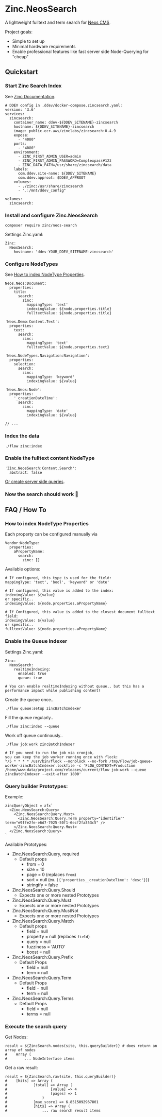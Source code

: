 # Zinc.NeosSearch

A lightweight fulltext and term search for [Neos CMS](https://www.neos.io/).

Project goals:
- Simple to set up
- Minimal hardware requirements
- Enable professional features like fast server side Node-Querying for "cheap"

## Quickstart

### Start Zinc Search Index
See [Zinc Documentation](https://docs.zinclabs.io/04_installation/).
```
# DDEV config in .ddev/docker-compose.zincsearch.yaml:
version: '3.6'
services:
  zincsearch:
    container_name: ddev-${DDEV_SITENAME}-zincsearch
    hostname: ${DDEV_SITENAME}-zincsearch
    image: public.ecr.aws/zinclabs/zincsearch:0.4.9
    expose:
      - "4080"
    ports:
      - "4080"
    environment:
      - ZINC_FIRST_ADMIN_USER=admin
      - ZINC_FIRST_ADMIN_PASSWORD=Complexpass#123
      - ZINC_DATA_PATH=/usr/share/zincsearch/data
    labels:
      com.ddev.site-name: ${DDEV_SITENAME}
      com.ddev.approot: $DDEV_APPROOT
    volumes:
      - ./zinc:/usr/share/zincsearch
      - ".:/mnt/ddev_config"

volumes:
  zincsearch:
```

### Install and configure Zinc.NeosSearch
```
composer require zinc/neos-search
```

Settings.Zinc.yaml:
```
Zinc:
  NeosSearch:
    hostname: 'ddev-YOUR_DDEV_SITENAME-zincsearch'
```

### Configure NodeTypes
See [How to index NodeType Properties](#how-to-index-nodetype-properties).
```
Neos.Neos:Document:
  properties:
    title:
      search:
        zinc:
          mappingType: 'text'
          indexingValue: ${node.properties.title}
          fulltextValue: ${node.properties.title}

'Neos.Demo:Content.Text':
  properties:
    text:
      search:
        zinc:
          mappingType: 'text'
          fulltextValue: ${node.properties.text}

'Neos.NodeTypes.Navigation:Navigation':
  properties:
    selection:
      search:
        zinc:
          mappingType: 'keyword'
          indexingValue: ${value}

'Neos.Neos:Node':
  properties:
    '_creationDateTime':
      search:
        zinc:
          mappingType: 'date'
          indexingValue: ${value}

// ...
```

### Index the data
```
./flow zinc:index
```

### Enable the fulltext content NodeType
```
'Zinc.NeosSearch:Content.Search':
  abstract: false
```

[Or create server side queries](Resources/Private/Fusion/Examples/QueryData.fusion).

### Now the search should work 🎉

## FAQ / How To

### How to index NodeType Properties

Each property can be configured manually via
```
Vendor:NodeType:
  properties:
    aPropertyName:
      search:
        zinc: []
```

Available options:
```
# If configured, this type is used for the field:
mappingType: 'text', 'bool', 'keyword' or 'date'

# If configured, this value is added to the index:
indexingValue: ${value}
or specific..
indexingValue: ${node.properties.aPropertyName}

# If Configured, this value is added to the closest document fulltext field:
indexingValue: ${value}
or specific..
fulltextValue: ${node.properties.aPropertyName}
```

### Enable the Queue Indexer

Settings.Zinc.yaml:
```
Zinc:
  NeosSearch:
    realtimeIndexing:
      enabled: true
      queue: true

# You can enable realtimeIndexing without queue.. but this has a performance impact while publishing content!
```

Create the queue once..

```
./flow queue:setup zincBatchIndexer
```

Fill the queue regularly..
```
./flow zinc:index --queue
```

Work off queue continously..
```
./flow job:work zincBatchIndexer

# If you need to run the job via cronjob,
you can keep the job worker running once with flock:
*/5 * * * * /usr/bin/flock --nonblock --no-fork /tmp/Flow/job-queue-worker-zincBatchIndexer.lockfile -c 'FLOW_CONTEXT=Production /home/www-data/project.com/releases/current/flow job:work --queue zincBatchIndexer --exit-after 1800'
```

### Query builder Prototypes:

Example:
```
zincQueryObject = afx`
  <Zinc.NeosSearch:Query>
    <Zinc.NeosSearch:Query.Must>
      <Zinc.NeosSearch:Query.Term property="identifier" term="e9ffe2fe-e6d7-7025-50f1-6ecf2fa353c5" />
    </Zinc.NeosSearch:Query.Must>
  </Zinc.NeosSearch:Query>
`
```

Available Prototypes:

- Zinc.NeosSearch:Query, required 
  - Default props
    - from = 0
    - size = 10
    - page = 0 (replaces `from`)
    - sort = null (ex. `[{'properties__creationDateTime': 'desc'}]`)
    - stringify = false
- Zinc.NeosSearch:Query.Should
  - Expects one or more nested Prototypes
- Zinc.NeosSearch:Query.Must
  - Expects one or more nested Prototypes
- Zinc.NeosSearch:Query.MustNot
  - Expects one or more nested Prototypes
- Zinc.NeosSearch:Query.Match
  - Default props
    - field = null
    - property = null (replaces `field`)
    - query = null
    - fuzziness = 'AUTO'
    - boost = null
- Zinc.NeosSearch:Query.Prefix
  - Default Props
    - field = null
    - term = null
- Zinc.NeosSearch:Query.Term
  - Default Props
    - field = null
    - term = null
- Zinc.NeosSearch:Query.Terms
  - Default Props
    - field = null
    - terms = null

### Execute the search query

Get Nodes:
```
result = ${ZincSearch.nodes(site, this.queryBuilder)} # does return an array of nodes
#    Array (
#        ... NodeInterfase items
```

Get a raw result:
```
result = ${ZincSearch.raw(site, this.queryBuilder)}
#    [hits] => Array (
#            [total] => Array (
#                    [value] => 4
#                    [pages] => 1
#                )
#            [max_score] => 6.8515092967801
#            [hits] => Array (
#                ... raw search result items
```
